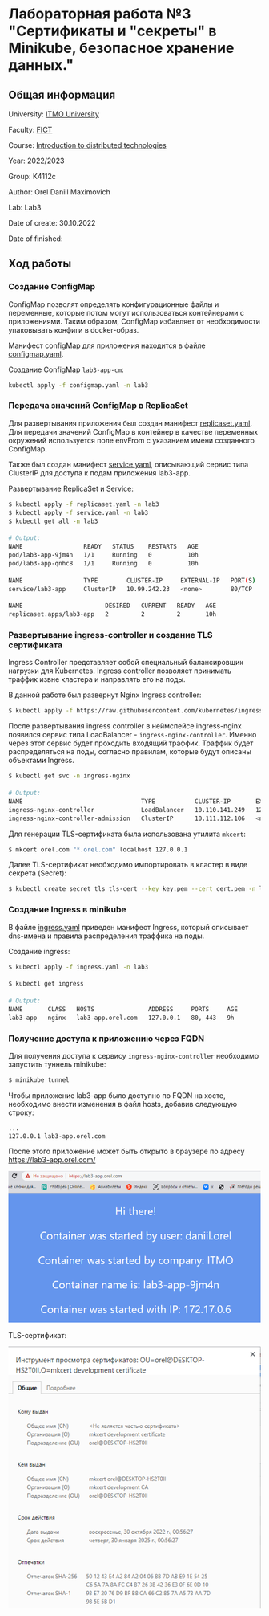 # Лабораторная работа №3 "Сертификаты и "секреты" в Minikube, безопасное хранение данных."

## Общая информация

University: [ITMO University](https://itmo.ru/ru/)

Faculty: [FICT](https://fict.itmo.ru)

Course: [Introduction to distributed technologies](https://github.com/itmo-ict-faculty/introduction-to-distributed-technologies)

Year: 2022/2023

Group: K4112c

Author: Orel Daniil Maximovich

Lab: Lab3

Date of create: 30.10.2022

Date of finished:

## Ход работы

### Создание ConfigMap

ConfigMap позволят определять конфигурационные файлы и переменные, которые потом могут использоваться контейнерами с приложениями. Таким образом, ConfigMap избавляет от необходимости упаковывать конфиги в docker-образ.

Манифест configMap для приложения находится в файле [configmap.yaml](configmap.yaml). 

Создание ConfigMap `lab3-app-cm`:

```bash
kubectl apply -f configmap.yaml -n lab3 
```

### Передача значений ConfigMap в ReplicaSet

Для развертывания приложения был создан манифест [replicaset.yaml](replicaset.yaml). Для передачи значений ConfigMap в контейнер в качестве переменных окружений используется поле envFrom с указанием имени созданного ConfigMap.

Также был создан манифест [service.yaml](service.yaml), описывающий сервис типа ClusterIP для доступа к подам приложения lab3-app.

Развертывание ReplicaSet и Service:
```bash
$ kubectl apply -f replicaset.yaml -n lab3
$ kubectl apply -f service.yaml -n lab3
$ kubectl get all -n lab3

# Output:
NAME                 READY   STATUS    RESTARTS   AGE
pod/lab3-app-9jm4n   1/1     Running   0          10h
pod/lab3-app-qnhc8   1/1     Running   0          10h

NAME                 TYPE        CLUSTER-IP     EXTERNAL-IP   PORT(S)   AGE
service/lab3-app     ClusterIP   10.99.242.23   <none>        80/TCP    10h

NAME                       DESIRED   CURRENT   READY   AGE
replicaset.apps/lab3-app   2         2         2       10h
```

### Развертывание ingress-controller и создание TLS сертификата

Ingress Controller представляет собой специальный балансировщик нагрузки для Kubernetes. Ingress controller позволяет принимать траффик извне кластера и направлять его на поды. 

В данной работе был развернут Nginx Ingress controller:

```bash
$ kubectl apply -f https://raw.githubusercontent.com/kubernetes/ingress-nginx/controller-v1.0.0/deploy/static/provider/cloud/deploy.yaml
```

После развертывания ingress controller в неймспейсе ingress-nginx появился сервис типа LoadBalancer - `ingress-nginx-controller`. Именно через этот сервис будет проходить входящий траффик. Траффик будет распределяться на поды, согласно правилам, которые будут описаны объектами Ingress.

```bash
$ kubectl get svc -n ingress-nginx

# Output:
NAME                                 TYPE           CLUSTER-IP       EXTERNAL-IP   PORT(S)                      AGE
ingress-nginx-controller             LoadBalancer   10.110.141.249   127.0.0.1     80:30679/TCP,443:30537/TCP   9h
ingress-nginx-controller-admission   ClusterIP      10.111.112.106   <none>        443/TCP                      9h
```

Для генерации TLS-сертификата была использована утилита `mkcert`:

```bash
$ mkcert orel.com "*.orel.com" localhost 127.0.0.1
```

Далее TLS-сертификат необходимо импортировать в кластер в виде секрета (Secret): 

```bash
$ kubectl create secret tls tls-cert --key key.pem --cert cert.pem -n lab3
```

### Создание Ingress в minikube

В файле [ingress.yaml](ingress.yaml) приведен манифест Ingress, который описывает dns-имена и правила распределения траффика на поды.

Создание ingress:
```bash
$ kubectl apply -f ingress.yaml -n lab3

$ kubectl get ingress 

# Output:
NAME       CLASS   HOSTS               ADDRESS     PORTS     AGE
lab3-app   nginx   lab3-app.orel.com   127.0.0.1   80, 443   9h
```


### Получение доступа к приложению через FQDN

Для получения доступа к сервису `ingress-nginx-controller` необходимо запустить туннель minikube:

```bash
$ minikube tunnel
```

Чтобы приложение lab3-app было доступно по FQDN на хосте, необходимо внести изменения в файл hosts, добавив следующую строку:

```
...
127.0.0.1 lab3-app.orel.com
```

После этого приложение может быть открыто в браузере по адресу https://lab3-app.orel.com/

<img src="img/app.png" alt="drawing" width="600"/>

TLS-сертификат: 

<img src="img/cert.png" alt="drawing" width="600"/>

